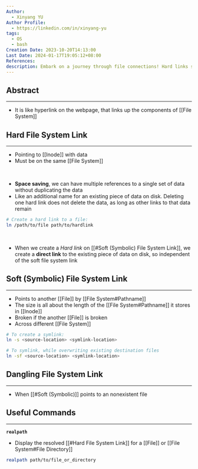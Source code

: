 ```yaml
---
Author:
  - Xinyang YU
Author Profile:
  - https://linkedin.com/in/xinyang-yu
tags:
  - OS
  - bash
Creation Date: 2023-10-20T14:13:00
Last Date: 2024-01-17T19:05:12+08:00
References: 
description: Embark on a journey through file connections! Hard links save space by directly referencing data, while soft links navigate paths across different file territories. Explore this link magic using commands like ln and realpath for effortless file navigation.
---
```

## Abstract
---
- It is like hyperlink on the webpage, that links up the components of [[File System]]


## Hard File System Link
---
- Pointing to [[Inode]] with data
- Must be on the same [[File System]]
</br>

- **Space saving**, we can have multiple references to a single set of data without duplicating the data
- Like an additional name for an existing piece of data on disk. Deleting one hard link does not delete the data, as long as other links to that data remain
```bash
# Create a hard link to a file:
ln /path/to/file path/to/hardlink
```
</br>

- When we create a *Hard link* on [[#Soft (Symbolic) File System Link]], we create a **direct link** to the existing piece of data on disk, so independent of the soft file system link



## Soft (Symbolic) File System Link
---
- Points to another [[File]] by [[File System#Pathname]]
- The size is all about the length of the [[File System#Pathname]] it stores in [[Inode]]
- Broken if the another [[File]] is broken
- Across different [[File System]]
```bash
# To create a symlink:
ln -s <source-location> <symlink-location>

# To symlink, while overwriting existing destination files
ln -sf <source-location> <symlink-location>
```

## Dangling File System Link
---
- When [[#Soft (Symbolic)]] points to an nonexistent file


## Useful Commands
---
**`realpath`**
- Display the resolved [[#Hard File System Link]] for a [[File]] or [[File System#File Directory]]
```bash
realpath path/to/file_or_directory
```